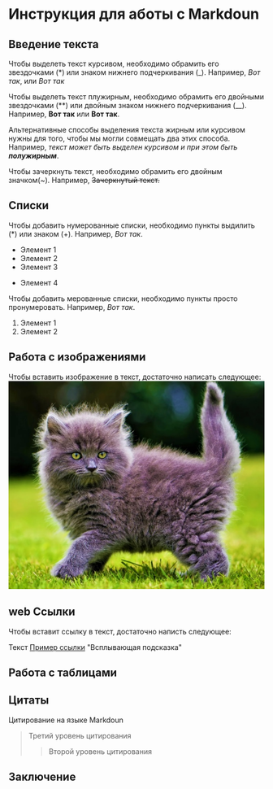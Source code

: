  # Инструкция для аботы с Markdoun

 ## Введение текста

Чтобы выделеть текст курсивом, необходимо обрамить его звездочками (*) или знаком нижнего подчеркивания (_). Например, *Вот так*, или _Вот так_

Чтобы выделеть текст плужирным, необходимо обрамить его двойными звездочками (**) или двойным знаком нижнего подчеркивания (__). Например, **Вот так** или __Вот так__.

Альтернативные способы выделения текста жирным или курсивом нужны для того, чтобы мы могли совмещать два этих способа. Например, _текст может быть выделен курсивом и при этом быть **полужирным**_.

Чтобы зачеркнуть текст, необходимо обрамить его двойным значком(~). Например, ~~Зачеркнутый текст.~~

 ## Списки
 Чтобы добавить нумерованные списки, необходимо пункты выдилить (*) или знаком (+). Например, *Вот так*.
 
 * Элемент 1
 * Элемент 2
 * Элемент 3
 + Элемент 4

 Чтобы добавить мерованные списки, необходимо пункты просто пронумеровать. Например, *Вот так*.

 1. Элемент 1
 2. Элемент 2

 ## Работа с изображениями

 Чтобы вставить изображение в текст, достаточно написать следующее: ![Привет, это Тефтелька!](Teftelka.jpg)

 ## web Ссылки

 Чтобы вставит ссылку в текст, достаточно написть следующее:

 Текст [Пример ссылки](http.example.com) "Всплывающая подсказка"

 ## Работа с таблицами

 ## Цитаты

 Цитирование на языке Markdoun
> Третий уровень цитирования
>> Второй уровень цитирования

 ## Заключение

